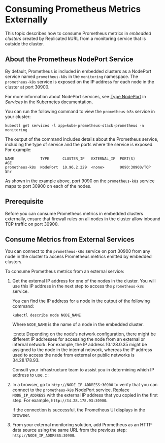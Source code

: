 # Consuming Prometheus Metrics Externally

This topic describes how to consume Prometheus metrics in _embedded clusters_ created by Replicated kURL from a monitoring service that is outside the cluster.

## About the Prometheus NodePort Service

By default, Prometheus is included in embedded clusters as a NodePort service named `prometheus-k8s` in the `monitoring` namespace. The `prometheus-k8s` service is exposed on the IP address for each node in the cluster at port 30900.

For more information about NodePort services, see [Type NodePort](https://kubernetes.io/docs/concepts/services-networking/service/#type-nodeport) in _Services_ in the Kubernetes documentation.  

You can run the following command to view the `prometheus-k8s` service in your cluster:

```
kubectl get services -l app=kube-prometheus-stack-prometheus -n monitoring
```
The output of the command includes details about the Prometheus service, including the type of service and the ports where the service is exposed. For example:

```
NAME            TYPE      CLUSTER_IP   EXTERNAL_IP  PORT(S)         AGE
prometheus-k8s  NodePort  10.96.2.229  <none>       9090:30900/TCP  5hr
```
As shown in the example above, port 9090 on the `prometheus-k8s` service maps to port 30900 on each of the nodes.

## Prerequisite

Before you can consume Prometheus metrics in embedded clusters externally, ensure that firewall rules on all nodes in the cluster allow inbound TCP traffic on port 30900. 

## Consume Metrics from External Services

You can connect to the `prometheus-k8s` service on port 30900 from any node in the cluster to access Prometheus metrics emitted by embedded clusters.

To consume Prometheus metrics from an external service:

1. Get the external IP address for one of the nodes in the cluster. You will use this IP address in the next step to access the `prometheus-k8s` service.

   You can find the IP address for a node in the output of the following command:

   ```
   kubectl describe node NODE_NAME
   ```
   Where `NODE_NAME` is the name of a node in the embedded cluster.

   :::note
   Depending on the node's network configuration, there might be different IP addresses for accessing the node from an external or internal network. For example, the IP address 10.128.0.35 might be assigned to the node in the internal network, whereas the IP address used to access the node from external or public networks is 34.28.178.93.
   
   Consult your infrastructure team to assist you in determining which IP address to use.
   :::   

1. In a browser, go to `http://NODE_IP_ADDRESS:30900` to verify that you can connect to the `prometheus-k8s` NodePort service. Replace `NODE_IP_ADDRESS` with the external IP address that you copied in the first step. For example, `http://34.28.178.93:30900`.

   If the connection is successful, the Prometheus UI displays in the browser.

1. From your external monitoring solution, add Prometheus as an HTTP data source using the same URL from the previous step: `http://NODE_IP_ADDRESS:30900`.